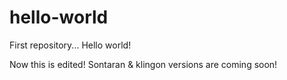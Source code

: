hello-world
===========

First repository... Hello world!

Now this is edited!
Sontaran & klingon versions are coming soon!

